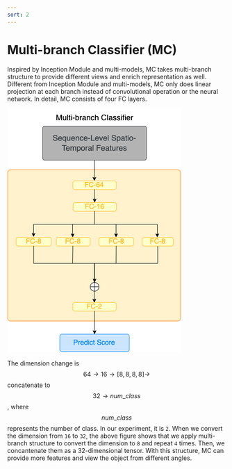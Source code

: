 ```yaml
---
sort: 2
---
```


# Multi-branch Classifier (MC)

Inspired by Inception Module and multi-models, MC takes multi-branch structure to provide different views and enrich 
representation as well. 
Different from Inception Module and multi-models, MC only does linear projection at each branch instead of convolutional 
operation or the neural network. 
In detail, MC consists of four FC layers. 

![Multi-branch Classifier](ViViT-AMLP.png)

The dimension change is $$64\rightarrow 16\rightarrow [8,8,8,8]\rightarrow$$ concatenate to $$32\rightarrow num\_class$$, 
where $$num\_class$$ represents the number of class. 
In our experiment, it is `2`. 
When we convert the dimension from `16` to `32`, the above figure shows that we apply multi-branch structure to convert the 
dimension to `8` and repeat `4` times. 
Then, we concantenate them as a 32-dimensional tensor. 
With this structure, MC can provide more features and view the object from different angles.

